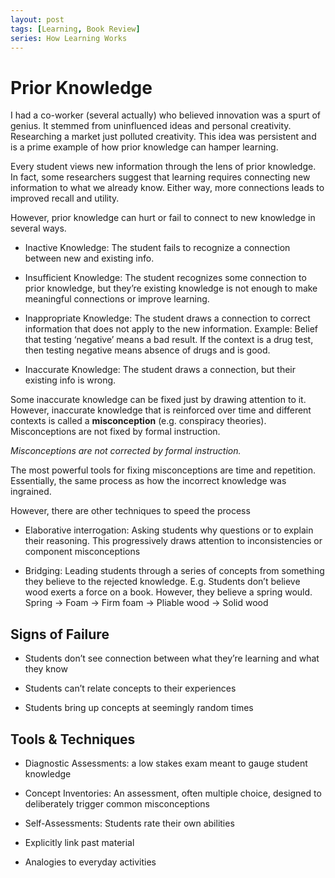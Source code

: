 ```yaml
---
layout: post
tags: [Learning, Book Review]
series: How Learning Works
---
```


# Prior Knowledge

I had a co-worker (several actually) who believed innovation was a spurt
of genius. It stemmed from uninfluenced ideas and personal creativity.
Researching a market just polluted creativity. This idea was persistent
and is a prime example of how prior knowledge can hamper learning.

Every student views new information through the lens of prior knowledge.
In fact, some researchers suggest that learning requires connecting new
information to what we already know. Either way, more connections leads
to improved recall and utility.

However, prior knowledge can hurt or fail to connect to new knowledge in
several ways.

  - Inactive Knowledge: The student fails to recognize a connection
    between new and existing info.

  - Insufficient Knowledge: The student recognizes some connection to
    prior knowledge, but they’re existing knowledge is not enough to
    make meaningful connections or improve learning.

  - Inappropriate Knowledge: The student draws a connection to correct
    information that does not apply to the new information. Example:
    Belief that testing ‘negative’ means a bad result. If the context is
    a drug test, then testing negative means absence of drugs and is
    good.

  - Inaccurate Knowledge: The student draws a connection, but their
    existing info is wrong.

Some inaccurate knowledge can be fixed just by drawing attention to it.
However, inaccurate knowledge that is reinforced over time and different
contexts is called a **misconception** (e.g. conspiracy theories).
Misconceptions are not fixed by formal instruction.

*Misconceptions are not corrected by formal instruction.*

The most powerful tools for fixing misconceptions are time and
repetition. Essentially, the same process as how the incorrect knowledge
was ingrained.

However, there are other techniques to speed the process

  - Elaborative interrogation: Asking students why questions or to
    explain their reasoning. This progressively draws attention to
    inconsistencies or component misconceptions

  - Bridging: Leading students through a series of concepts from
    something they believe to the rejected knowledge. E.g. Students
    don’t believe wood exerts a force on a book. However, they believe
    a spring would. Spring -\> Foam -\> Firm foam -\> Pliable wood -\>
    Solid wood

## Signs of Failure

  - Students don’t see connection between what they’re learning and what
    they know

  - Students can’t relate concepts to their experiences

  - Students bring up concepts at seemingly random times

## Tools & Techniques 

  - Diagnostic Assessments: a low stakes exam meant to gauge student
    knowledge

  - Concept Inventories: An assessment, often multiple choice, designed
    to deliberately trigger common misconceptions

  - Self-Assessments: Students rate their own abilities

  - Explicitly link past material

  - Analogies to everyday activities
